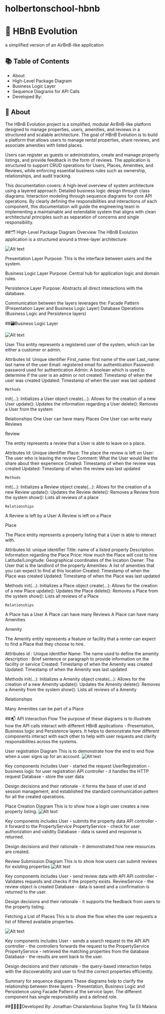 # holbertonschool-hbnb 

# 🚀 HBnB Evolution
a simplified version of an AirBnB-like application

## 📚 Table of Contents
- About
- High-Level Package Diagram
- Business Logic Layer
- Sequence Diagrams for API Calls
- Developed By:

## 🧠 About
The HBnB Evolution project is a simplified, modular AirBnB-like platform designed to manage properties, users, amenities, and reviews in a structured and scalable architecture. The goal of HBnB Evolution is to build a platform that allows users to manage rental properties, share reviews, and associate amenities with listed places. 

Users can register as guests or administrators, create and manage property listings, and provide feedback in the form of reviews. The application is structured to support CRUD operations for Users, Places, Amenities, and Reviews, while enforcing essential business rules such as ownership, relationships, and audit tracking.

This documentation covers:
A high-level overview of system architecture using a layered approach.
Detailed business logic design through class diagrams.
Interaction modeling through sequence diagrams for core API operations.
By clearly defining the responsibilities and interactions of each component, this documentation will guide the engineering team in implementing a maintainable and extendable system that aligns with clean architectural principles such as separation of concerns and single responsibility.




##🗂️ High-Level Package Diagram
Overview
The HBnB Evolution application is a structured around a three-layer architecture:

![Alt text](part1/img/HIghLevelArc.png)

Presentation Layer
Purpose: This is the interface between users and the system.

Business Logic Layer
Purpose: Central hub for application logic and domain rules.

Persistence Layer
Purpose: Abstracts all direct interactions with the database.


Communication between the layers leverages the: 
Facade Pattern (Presentation Layer and Business Logic Layer)
Database Operations (Business Logic and Persistence layers)





##🗃️Business Logic Layer

![Alt text](part1/img/BL.png)

User
This entity represents a registered user of the system, which can be either a customer or admin. 

Attributes
Id: Unique identifier
First_name: first name of the user
Last_name: last name of the user
Email: registered email for authentication
Password: password used for authentication
Admin: A boolean which is used to determine if the user is an admin or not
created: Timestamp of when the user was created
Updated: Timestamp of when the user was last updated

	
    Methods
init(...): Initializes a User object
create(...): Allows for the creation of a new User
update(): Updates the information regarding a User
delete(): Removes a User from the system

Relationships
One User can have many Places
One User can write many Reviews


	
Review
	
The entity represents a review that a User is able to leave on a place.

Attributes
Id: Unique identifier
Place: The place the review is left on
User: The user who is leaving the review
Comment: What the User would like the share about their experience
Created: Timestamp of when the review was created
Updated: Timestamp of when the review was last updated

	Methods
init(...): Initializes a Review object
create(...): Allows for the creation of a new Review 
update(): Updates the Review
delete(): Removes a Review from the system
show(): Lists all reviews of a place

	Relationships
A Review is left by a User
A Review is left on a Place



Place
		
	
The Place entity represents a property listing that a User is able to interact with.
	
Attributes
Id: unique identifier
Title: name of a listed properly
Description: Information regarding the Place
Price: How much the Place will cost to hire
Latitude/Longitude: Geographical coordinates of the location
Owner: The User that is the landlord of the property
Amenities: A list of amenities that you can expect to find at this location
Created: Timestamp of when the Place was created
Updated: Timestamp of when the Place was last updated

Methods
init(...): Initializes a Place object
create(...): Allows for the creation of a new Place 
update(): Updates the Place 
delete(): Removes a Place from the system
show(): Lists all reviews of a Place

	Relationships
A Place has a User
A Place can have many Reviews
A Place can have many Amenities


Amenity
	
The Amenity entity represents a feature or facility that a renter can expect to find a Place that they choose to hire.

Attributes
id : Unique identifier
Name: The name used to define the amenity
description : Brief sentence or paragraph to provide information on the facility or service
Created: Timestamp of when the Amenity was created
Updated: Timestamp of when the Amenity was last updated

Methods
init(...): Initializes a Amenity object
create(...): Allows for the creation of a new Amenity 
update(): Updates the Amenity 
delete(): Removes a Amenity from the system
show(): Lists all reviews of a Amenity
	
Relationships

Many Amenities can be part of a Place


##📬 API Interaction Flow
The purpose of these diagrams is to illustrate how the API calls interact with different HBnB applications - Presentation, Business logic and Persistence layers. It helps to demonstrate how different components interact with each other to help with user requests and clarify responsibilities across the systems.

User registration Diagram
This is to demonstrate how the end to end flow when a user signs up for an account.
![Alt text](part1/img/UserRegCreate.png)

Key components includes
User - started the request
UserRegistration - business logic for user registration
API controller - it handles the HTTP request
Database - store the user data

Design decisions and their rationale - it forms the base of user id and session management, and established the standard communication pattern for all the created operations.

Place Creation Diagram
This is to show how a login user creates a new property listing.
![Alt text](part1/img/propCreate.png)


Key components includes
User - submits the property data
API controller - it forward to the PropertyService
PropertyService - check for user authorization and validity
Database - data is saved and response is returned.

Design decisions and their rationale - it demonstrated how new resources are created.


Review Submission Diagram
This is to show how users can submit reviews for existing properties
![Alt text](part1/img/ReviewService.png)


Key components includes
User - send review data with API
API controller - Validates requests and checks if the property exists.
ReviewService - the review object is created 
Database - data is saved and a confirmation is returned to the user.

Design decisions and their rationale - it supports the feedback from users to the property listing. 


Fetching a List of Places
This is to show the flow when the user requests a list of filtered available properties.

![Alt text](part1/img/PropSubmitReq.png)

Key components  includes
User - sends a search request to the API
API controller - the controllers forwards the request to the PropertyService
PropertyService - retrieved the matching properties from the database
Database - the results are sent back to the user.


Design decisions and their rationale - the query-based interaction helps with the discoverability and user to find the correct properties efficiently. 

Summary for sequence diagrams
These diagrams help to clarify the relationship between three layers - Presentation, Business Logic and Persistence using Facade Pattern at the service layer. The different component has single responsibility and a defined role. 

##👨‍💻👩‍💻Developed By:
Jonathan Charalambous
Sophie 
Ying Tai
Eli Malana


